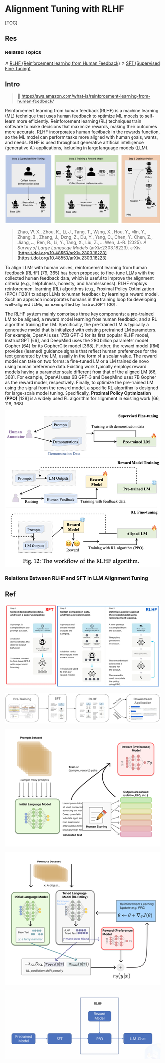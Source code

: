 # Alignment Tuning with RLHF

[TOC]



## Res
### Related Topics
↗ [RLHF (Reinforcement learning from Human Feedback)](../../../../../../🗝️%20AI%20Basics%20&%20Machine%20Learning%20(ML)/📊%20Statistical%20Learning%20Theory%20&%20ML%20Types/Reinforcement%20Learning%20(RL)%20&%20Sequential%20Decision%20Making/RLHF%20(Reinforcement%20learning%20from%20Human%20Feedback).md)
↗ [SFT (Supervised Fine Tuning)](../SFT%20(Supervised%20Fine%20Tuning)/SFT%20(Supervised%20Fine%20Tuning).md)



## Intro
> 🔗 https://aws.amazon.com/what-is/reinforcement-learning-from-human-feedback/

Reinforcement learning from human feedback (RLHF) is a machine learning (ML) technique that uses human feedback to optimize ML models to self-learn more efficiently. Reinforcement learning (RL) techniques train software to make decisions that maximize rewards, making their outcomes more accurate. RLHF incorporates human feedback in the rewards function, so the ML model can perform tasks more aligned with human goals, wants, and needs. RLHF is used throughout generative artificial intelligence (generative AI) applications, including in large language models (LLM).

![](../../../../../../../../../Assets/Pics/Pasted%20image%2020240520132208.png)

> Zhao, W. X., Zhou, K., Li, J., Tang, T., Wang, X., Hou, Y., Min, Y., Zhang, B., Zhang, J., Dong, Z., Du, Y., Yang, C., Chen, Y., Chen, Z., Jiang, J., Ren, R., Li, Y., Tang, X., Liu, Z., … Wen, J.-R. (2025). _A Survey of Large Language Models_ (arXiv:2303.18223). arXiv. [https://doi.org/10.48550/arXiv.2303.18223](https://doi.org/10.48550/arXiv.2303.18223)

To align LLMs with human values, reinforcement learning from human feedback (RLHF) [79, 365] has been proposed to fine-tune LLMs with the collected human feedback data, which is useful to improve the alignment criteria (e.g., helpfulness, honesty, and harmlessness). RLHF employs reinforcement learning (RL) algorithms (e.g., Proximal Policy Optimization (PPO) [128]) to adapt LLMs to human feedback by learning a reward model. Such an approach incorporates humans in the training loop for developing well-aligned LLMs, as exemplified by InstructGPT [66].  

The RLHF system mainly comprises three key components: a pre-trained LM to be aligned, a reward model learning from human feedback, and a RL algorithm training the LM. Specifically, the pre-trained LM is typically a generative model that is initialized with existing pretrained LM parameters. For example, OpenAI uses 175B GPT-3 for its first popular RLHF model, InstructGPT [66],  and DeepMind uses the 280 billion parameter model Gopher [64] for its GopherCite model [368]. Further, the reward model (RM) provides (learned) guidance signals that reflect human preferences for the text generated by the LM, usually in the form of a scalar value. The reward model can take on two forms: a fine-tuned LM or a LM trained de novo using human preference data. Existing work typically employs reward models having a parameter scale different from that of the aligned LM [66, 368]. For example, OpenAI uses 6B GPT-3 and DeepMind uses 7B Gopher as the reward model, respectively. Finally, to optimize the pre-trained LM using the signal from the reward model, a specific RL algorithm is designed for large-scale model tuning. Specifically, **Proximal Policy Optimization (PPO)** [128] is a widely used RL algorithm for alignment in existing work [66, 116, 368].

![|600](../../../../../../../../../Assets/Pics/Screenshot%202025-09-15%20at%2013.40.34.png)


### Relations Between RLHF and SFT in LLM Alignment Tuning



## Ref
[👍 Understanding and Using Supervised Fine-Tuning (SFT) for Language Models]: https://cameronrwolfe.substack.com/p/understanding-and-using-supervised

![](../../../../../../../../../Assets/Pics/Pasted%20image%2020240602204501.png)

![](../../../../../../../../../Assets/Pics/Pasted%20image%2020240602204515.png)

[👍 Fine-Tuning, PEFT, Prompt Engineering, and RAG]: https://deci.ai/blog/fine-tuning-peft-prompt-engineering-and-rag-which-one-is-right-for-you/



[👍 Illustrating Reinforcement Learning from Human Feedback (RLHF) | Hugging Face]: https://huggingface.co/blog/rlhf

![](../../../../../../../../../Assets/Pics/Pasted%20image%2020240520132243.png)

![](../../../../../../../../../Assets/Pics/Pasted%20image%2020240520132257.png)

[👍 2023年神秘而难以理解的大模型强化学习技术：RLHF PPO，DPO，以及InstructGPT，DeepSpeed-Chat， LLama2，Baichuan2的RLHF - 是念的文章 - 知乎]: https://zhuanlan.zhihu.com/p/662753985

![](../../../../../../../../../Assets/Pics/Pasted%20image%2020240605224024.png)

